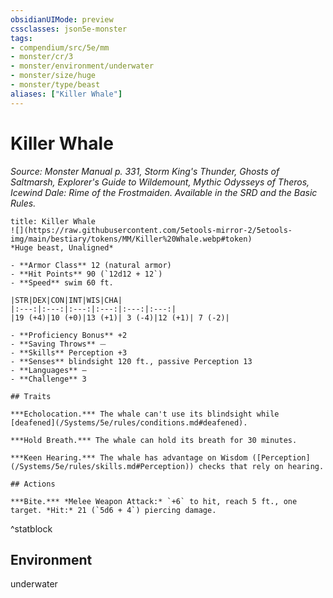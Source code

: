 ```yaml
---
obsidianUIMode: preview
cssclasses: json5e-monster
tags:
- compendium/src/5e/mm
- monster/cr/3
- monster/environment/underwater
- monster/size/huge
- monster/type/beast
aliases: ["Killer Whale"]
---
```

# Killer Whale
*Source: Monster Manual p. 331, Storm King's Thunder, Ghosts of Saltmarsh, Explorer's Guide to Wildemount, Mythic Odysseys of Theros, Icewind Dale: Rime of the Frostmaiden. Available in the SRD and the Basic Rules.*  

```ad-statblock
title: Killer Whale
![](https://raw.githubusercontent.com/5etools-mirror-2/5etools-img/main/bestiary/tokens/MM/Killer%20Whale.webp#token)
*Huge beast, Unaligned*

- **Armor Class** 12 (natural armor)
- **Hit Points** 90 (`12d12 + 12`)
- **Speed** swim 60 ft.

|STR|DEX|CON|INT|WIS|CHA|
|:---:|:---:|:---:|:---:|:---:|:---:|
|19 (+4)|10 (+0)|13 (+1)| 3 (-4)|12 (+1)| 7 (-2)|

- **Proficiency Bonus** +2
- **Saving Throws** ⏤
- **Skills** Perception +3
- **Senses** blindsight 120 ft., passive Perception 13
- **Languages** —
- **Challenge** 3

## Traits

***Echolocation.*** The whale can't use its blindsight while [deafened](/Systems/5e/rules/conditions.md#deafened).

***Hold Breath.*** The whale can hold its breath for 30 minutes.

***Keen Hearing.*** The whale has advantage on Wisdom ([Perception](/Systems/5e/rules/skills.md#Perception)) checks that rely on hearing.

## Actions

***Bite.*** *Melee Weapon Attack:* `+6` to hit, reach 5 ft., one target. *Hit:* 21 (`5d6 + 4`) piercing damage.
```
^statblock

## Environment

underwater